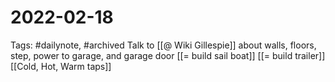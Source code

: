 # 2022-02-18
Tags: #dailynote, #archived 
Talk to [[@ Wiki Gillespie]] about walls, floors, step, power to garage, and garage door
[[= build sail boat]]
[[= build trailer]]
[[Cold, Hot, Warm taps]]
